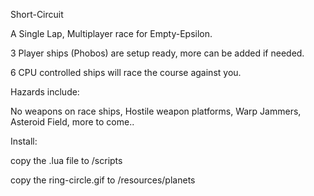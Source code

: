 Short-Circuit

A Single Lap, Multiplayer race for Empty-Epsilon.

3 Player ships (Phobos) are setup ready, more can be added if needed.

6 CPU controlled ships will race the course against you.


Hazards include:

No weapons on race ships,
Hostile weapon platforms,
Warp Jammers,
Asteroid Field,
more to come..


Install:

copy the .lua file to /scripts

copy the ring-circle.gif to /resources/planets

